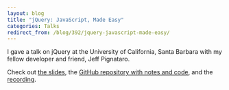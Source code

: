 ```yaml
---
layout: blog
title: "jQuery: JavaScript, Made Easy"
categories: Talks
redirect_from: /blog/392/jquery-javascript-made-easy/
---
```


I gave a talk on jQuery at the University of California, Santa Barbara with my fellow developer and friend, Jeff Pignataro.

Check out [the slides](http://loganfranken.github.io/presentations/jquery-workshop/), the [GitHub repository with notes and code](https://github.com/loganfranken/presentations/tree/master/jquery-workshop), and the [recording](http://gauchocast.ucsb.edu/Panopto/Pages/Viewer/Default.aspx?id=a5444482-2491-4944-b1cd-7e23a6bcf4e1).
